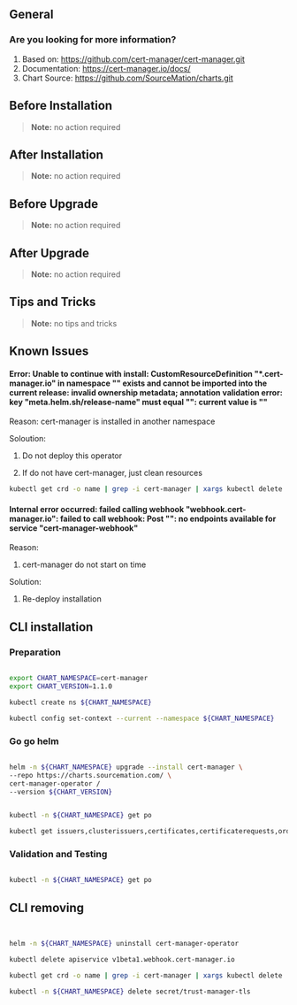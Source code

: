 ## General

### Are you looking for more information?

1. Based on: https://github.com/cert-manager/cert-manager.git
2. Documentation: https://cert-manager.io/docs/
3. Chart Source: https://github.com/SourceMation/charts.git


## Before Installation


> **Note:**
> no action required


## After Installation

> **Note:**
> no action required

## Before Upgrade

> **Note:**
> no action required

## After Upgrade

> **Note:**
> no action required


## Tips and Tricks

> **Note:**
> no tips and tricks


## Known Issues

#### Error: Unable to continue with install: CustomResourceDefinition "*.cert-manager.io" in namespace "" exists and cannot be imported into the current release: invalid ownership metadata; annotation validation error: key "meta.helm.sh/release-name" must equal "": current value is ""

Reason: cert-manager is installed in another namespace

Soloution:

1. Do not deploy this operator

2. If do not have cert-manager, just clean resources

```bash 
kubectl get crd -o name | grep -i cert-manager | xargs kubectl delete

```

#### Internal error occurred: failed calling webhook "webhook.cert-manager.io": failed to call webhook: Post "": no endpoints available for service "cert-manager-webhook"

Reason:

1. cert-manager do not start on time

Solution:

1. Re-deploy installation 


## CLI installation

### Preparation

```bash

export CHART_NAMESPACE=cert-manager
export CHART_VERSION=1.1.0

kubectl create ns ${CHART_NAMESPACE}

kubectl config set-context --current --namespace ${CHART_NAMESPACE}

```

### Go go helm

``` bash

helm -n ${CHART_NAMESPACE} upgrade --install cert-manager \
--repo https://charts.sourcemation.com/ \
cert-manager-operator /
--version ${CHART_VERSION}


kubectl -n ${CHART_NAMESPACE} get po

kubectl get issuers,clusterissuers,certificates,certificaterequests,orders,challenges -A

```

### Validation and Testing

```bash

kubectl -n ${CHART_NAMESPACE} get po

```

## CLI removing

```bash


helm -n ${CHART_NAMESPACE} uninstall cert-manager-operator

kubectl delete apiservice v1beta1.webhook.cert-manager.io

kubectl get crd -o name | grep -i cert-manager | xargs kubectl delete

kubectl -n ${CHART_NAMESPACE} delete secret/trust-manager-tls

```
